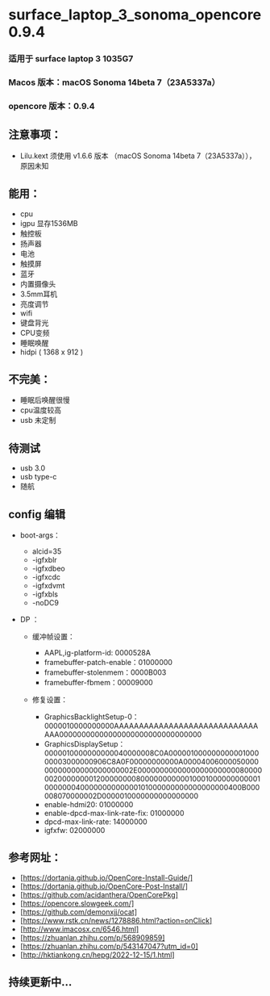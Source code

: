 # surface_laptop_3_sonoma_opencore0.9.4

### 适用于 surface laptop 3 1035G7

### Macos 版本：macOS Sonoma 14beta 7（23A5337a）
### opencore 版本：0.9.4

## 注意事项：    
- Lilu.kext 须使用 v1.6.6 版本 （macOS Sonoma 14beta 7（23A5337a）），原因未知


## 能用：
- cpu
- igpu 显存1536MB
- 触控板
- 扬声器
- 电池
- 触摸屏
- 蓝牙
- 内置摄像头
- 3.5mm耳机
- 亮度调节
- wifi
- 键盘背光
- CPU变频
- 睡眠唤醒
- hidpi ( 1368 x 912 )



## 不完美：
- 睡眠后唤醒很慢
- cpu温度较高
- usb 未定制



## 待测试
- usb 3.0 
- usb type-c
- 随航


## config 编辑

- boot-args：
  - alcid=35
  - -igfxblr
  - -igfxdbeo
  - -igfxcdc
  - -igfxdvmt
  - -igfxbls
  - -noDC9


- DP ：
  - 缓冲帧设置：
    - AAPL,ig-platform-id: 0000528A
    - framebuffer-patch-enable：01000000
    - framebuffer-stolenmem：0000B003
    - framebuffer-fbmem：00009000
 
  - 修复设置：
    - GraphicsBacklightSetup-0：0000010000000000AAAAAAAAAAAAAAAAAAAAAAAAAAAAAAAA00000000000000000000000000000000
    - GraphicsDisplaySetup：0000010000000000040000008C0A00000100000000000100000003000000906C8A0F00000000000A0000400600005000000000000000000000002E000000000000000000000008000000200000000120000000080000000000010001000000000001000000040000000000000101000000000000000000400B000008070000002D0000010000000000000000
    - enable-hdmi20: 01000000
    - enable-dpcd-max-link-rate-fix: 01000000
    - dpcd-max-link-rate: 14000000
    - igfxfw: 02000000






## 参考网址：
- [https://dortania.github.io/OpenCore-Install-Guide/]
- [https://dortania.github.io/OpenCore-Post-Install/]
- [https://github.com/acidanthera/OpenCorePkg]
- [https://opencore.slowgeek.com/]
- [https://github.com/demonxjj/ocat]
- [https://www.rstk.cn/news/1278886.html?action=onClick]
- [http://www.imacosx.cn/6546.html]
- [https://zhuanlan.zhihu.com/p/568909859]
- [https://zhuanlan.zhihu.com/p/543147047?utm_id=0]
- [http://hktiankong.cn/hepg/2022-12-15/1.html]


















## 持续更新中...
